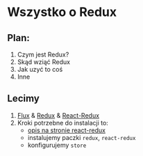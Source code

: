 # Wszystko o Redux

## Plan:
1. Czym jest Redux?
2. Skąd wziąć Redux
3. Jak uzyć to coś
4. Inne

## Lecimy
1. [Flux](https://facebook.github.io/flux/docs/in-depth-overview/) & [Redux](https://redux.js.org/basics/usage-with-react) & [React-Redux](https://react-redux.js.org/)
2. Kroki potrzebne do instalacji to:
    * [opis na stronie react-redux](https://react-redux.js.org/introduction/quick-start)
    * instalujemy paczki `redux`, `react-redux`
    * konfigurujemy `store`
